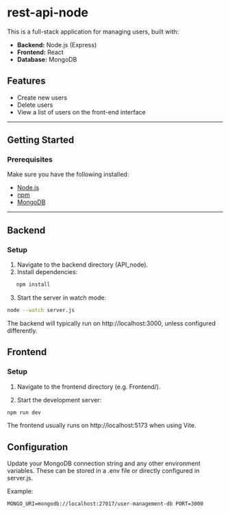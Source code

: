 # rest-api-node

This is a full-stack application for managing users, built with:

- **Backend:** Node.js (Express)
- **Frontend:** React
- **Database:** MongoDB

## Features

- Create new users
- Delete users
- View a list of users on the front-end interface

---

## Getting Started

### Prerequisites

Make sure you have the following installed:

- [Node.js](https://nodejs.org/)
- [npm](https://www.npmjs.com/)
- [MongoDB](https://www.mongodb.com/)

---

## Backend

### Setup

1. Navigate to the backend directory (API_node).
2. Install dependencies:

```bash
   npm install
```
3. Start the server in watch mode:

```bash
node --watch server.js
```
The backend will typically run on http://localhost:3000, unless configured differently.

## Frontend
### Setup
1. Navigate to the frontend directory (e.g. Frontend/).

2. Start the development server:
```bash
npm run dev
```
The frontend usually runs on http://localhost:5173 when using Vite.


## Configuration
Update your MongoDB connection string and any other environment variables. These can be stored in a .env file or directly configured in server.js.

Example:
```
MONGO_URI=mongodb://localhost:27017/user-management-db PORT=3000
```
